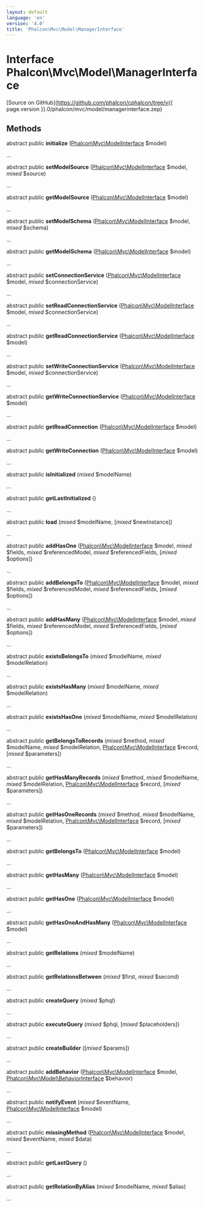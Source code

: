 ```yaml
---
layout: default
language: 'en'
version: '4.0'
title: 'Phalcon\Mvc\Model\ManagerInterface'
---
```

# Interface **Phalcon\Mvc\Model\ManagerInterface**

[Source on GitHub](https://github.com/phalcon/cphalcon/tree/v{{ page.version }}.0/phalcon/mvc/model/managerinterface.zep)

## Methods
abstract public  **initialize** ([Phalcon\Mvc\ModelInterface](Phalcon_Mvc_ModelInterface) $model)

...


abstract public  **setModelSource** ([Phalcon\Mvc\ModelInterface](Phalcon_Mvc_ModelInterface) $model, *mixed* $source)

...


abstract public  **getModelSource** ([Phalcon\Mvc\ModelInterface](Phalcon_Mvc_ModelInterface) $model)

...


abstract public  **setModelSchema** ([Phalcon\Mvc\ModelInterface](Phalcon_Mvc_ModelInterface) $model, *mixed* $schema)

...


abstract public  **getModelSchema** ([Phalcon\Mvc\ModelInterface](Phalcon_Mvc_ModelInterface) $model)

...


abstract public  **setConnectionService** ([Phalcon\Mvc\ModelInterface](Phalcon_Mvc_ModelInterface) $model, *mixed* $connectionService)

...


abstract public  **setReadConnectionService** ([Phalcon\Mvc\ModelInterface](Phalcon_Mvc_ModelInterface) $model, *mixed* $connectionService)

...


abstract public  **getReadConnectionService** ([Phalcon\Mvc\ModelInterface](Phalcon_Mvc_ModelInterface) $model)

...


abstract public  **setWriteConnectionService** ([Phalcon\Mvc\ModelInterface](Phalcon_Mvc_ModelInterface) $model, *mixed* $connectionService)

...


abstract public  **getWriteConnectionService** ([Phalcon\Mvc\ModelInterface](Phalcon_Mvc_ModelInterface) $model)

...


abstract public  **getReadConnection** ([Phalcon\Mvc\ModelInterface](Phalcon_Mvc_ModelInterface) $model)

...


abstract public  **getWriteConnection** ([Phalcon\Mvc\ModelInterface](Phalcon_Mvc_ModelInterface) $model)

...


abstract public  **isInitialized** (*mixed* $modelName)

...


abstract public  **getLastInitialized** ()

...


abstract public  **load** (*mixed* $modelName, [*mixed* $newInstance])

...


abstract public  **addHasOne** ([Phalcon\Mvc\ModelInterface](Phalcon_Mvc_ModelInterface) $model, *mixed* $fields, *mixed* $referencedModel, *mixed* $referencedFields, [*mixed* $options])

...


abstract public  **addBelongsTo** ([Phalcon\Mvc\ModelInterface](Phalcon_Mvc_ModelInterface) $model, *mixed* $fields, *mixed* $referencedModel, *mixed* $referencedFields, [*mixed* $options])

...


abstract public  **addHasMany** ([Phalcon\Mvc\ModelInterface](Phalcon_Mvc_ModelInterface) $model, *mixed* $fields, *mixed* $referencedModel, *mixed* $referencedFields, [*mixed* $options])

...


abstract public  **existsBelongsTo** (*mixed* $modelName, *mixed* $modelRelation)

...


abstract public  **existsHasMany** (*mixed* $modelName, *mixed* $modelRelation)

...


abstract public  **existsHasOne** (*mixed* $modelName, *mixed* $modelRelation)

...


abstract public  **getBelongsToRecords** (*mixed* $method, *mixed* $modelName, *mixed* $modelRelation, [Phalcon\Mvc\ModelInterface](Phalcon_Mvc_ModelInterface) $record, [*mixed* $parameters])

...


abstract public  **getHasManyRecords** (*mixed* $method, *mixed* $modelName, *mixed* $modelRelation, [Phalcon\Mvc\ModelInterface](Phalcon_Mvc_ModelInterface) $record, [*mixed* $parameters])

...


abstract public  **getHasOneRecords** (*mixed* $method, *mixed* $modelName, *mixed* $modelRelation, [Phalcon\Mvc\ModelInterface](Phalcon_Mvc_ModelInterface) $record, [*mixed* $parameters])

...


abstract public  **getBelongsTo** ([Phalcon\Mvc\ModelInterface](Phalcon_Mvc_ModelInterface) $model)

...


abstract public  **getHasMany** ([Phalcon\Mvc\ModelInterface](Phalcon_Mvc_ModelInterface) $model)

...


abstract public  **getHasOne** ([Phalcon\Mvc\ModelInterface](Phalcon_Mvc_ModelInterface) $model)

...


abstract public  **getHasOneAndHasMany** ([Phalcon\Mvc\ModelInterface](Phalcon_Mvc_ModelInterface) $model)

...


abstract public  **getRelations** (*mixed* $modelName)

...


abstract public  **getRelationsBetween** (*mixed* $first, *mixed* $second)

...


abstract public  **createQuery** (*mixed* $phql)

...


abstract public  **executeQuery** (*mixed* $phql, [*mixed* $placeholders])

...


abstract public  **createBuilder** ([*mixed* $params])

...


abstract public  **addBehavior** ([Phalcon\Mvc\ModelInterface](Phalcon_Mvc_ModelInterface) $model, [Phalcon\Mvc\Model\BehaviorInterface](Phalcon_Mvc_Model_BehaviorInterface) $behavior)

...


abstract public  **notifyEvent** (*mixed* $eventName, [Phalcon\Mvc\ModelInterface](Phalcon_Mvc_ModelInterface) $model)

...


abstract public  **missingMethod** ([Phalcon\Mvc\ModelInterface](Phalcon_Mvc_ModelInterface) $model, *mixed* $eventName, *mixed* $data)

...


abstract public  **getLastQuery** ()

...


abstract public  **getRelationByAlias** (*mixed* $modelName, *mixed* $alias)

...


